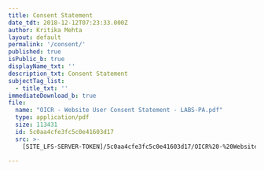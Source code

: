 ```yaml
---
title: Consent Statement
date_tdt: 2018-12-12T07:23:33.000Z
author: Kritika Mehta
layout: default
permalink: '/consent/'
published: true
isPublic_b: true
displayName_txt: ''
description_txt: Consent Statement
subjectTag_list:
  - title_txt: ''
immediateDownload_b: true
file:
  name: "OICR - Website User Consent Statement - LABS-PA.pdf"
  type: application/pdf
  size: 113431
  id: 5c0aa4cfe3fc5c0e41603d17
  src: >-
    [SITE_LFS-SERVER-TOKEN]/5c0aa4cfe3fc5c0e41603d17/OICR%20-%20Website%20User%20Consent%20Statement%20-%20LABS-PA.pdf

---
```



